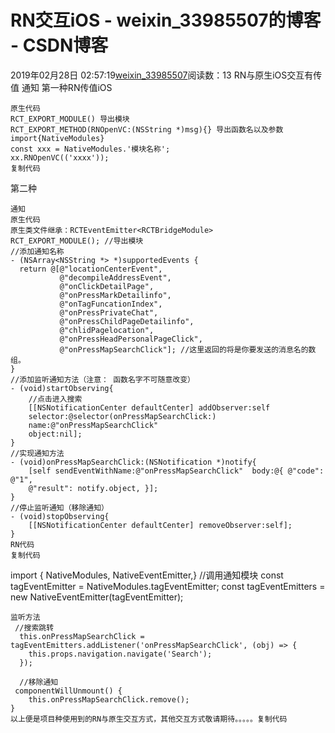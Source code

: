 # RN交互iOS - weixin_33985507的博客 - CSDN博客
2019年02月28日 02:57:19[weixin_33985507](https://me.csdn.net/weixin_33985507)阅读数：13
RN与原生iOS交互有传值 通知
第一种RN传值iOS
```
原生代码
RCT_EXPORT_MODULE() 导出模块
RCT_EXPORT_METHOD(RNOpenVC:(NSString *)msg){} 导出函数名以及参数
import{NativeModules}
const xxx = NativeModules.'模块名称';
xx.RNOpenVC(('xxxx'));
复制代码
```
第二种
```
通知
原生代码
原生类文件继承：RCTEventEmitter<RCTBridgeModule>
RCT_EXPORT_MODULE(); //导出模块
//添加通知名称
- (NSArray<NSString *> *)supportedEvents {
  return @[@"locationCenterEvent",
           @"decompileAddressEvent",
           @"onClickDetailPage",
           @"onPressMarkDetailinfo",
           @"onTagFuncationIndex",
           @"onPressPrivateChat",
           @"onPressChildPageDetailinfo",
           @"chlidPagelocation",
           @"onPressHeadPersonalPageClick",
           @"onPressMapSearchClick"]; //这里返回的将是你要发送的消息名的数组。
}
//添加监听通知方法（注意： 函数名字不可随意改变）
- (void)startObserving{
    //点击进入搜索
    [[NSNotificationCenter defaultCenter] addObserver:self
    selector:@selector(onPressMapSearchClick:)
    name:@"onPressMapSearchClick"
    object:nil];
}
//实现通知方法
- (void)onPressMapSearchClick:(NSNotification *)notify{
    [self sendEventWithName:@"onPressMapSearchClick"  body:@{ @"code": @"1",
    @"result": notify.object, }];
}
//停止监听通知（移除通知）
- (void)stopObserving{
    [[NSNotificationCenter defaultCenter] removeObserver:self];
}
RN代码
复制代码
```
import {  NativeModules,
NativeEventEmitter,}
//调用通知模块
const tagEventEmitter = NativeModules.tagEventEmitter;
const tagEventEmitters = new NativeEventEmitter(tagEventEmitter);
```
监听方法
 //搜索跳转
  this.onPressMapSearchClick = tagEventEmitters.addListener('onPressMapSearchClick', (obj) => {
    this.props.navigation.navigate('Search');
  });
  
  //移除通知
 componentWillUnmount() {
    this.onPressMapSearchClick.remove();
}
以上便是项目种使用到的RN与原生交互方式，其他交互方式敬请期待。。。。。复制代码
```
